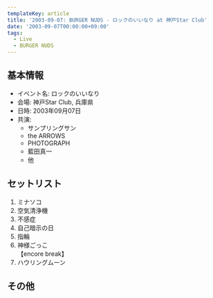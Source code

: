 ```yaml
---
templateKey: article
title: '2003-09-07: BURGER NUDS - ロックのいいなり at 神戸Star Club'
date: '2003-09-07T00:00:00+09:00'
tags:
  - Live
  - BURGER NUDS
---
```

## 基本情報

* イベント名: ロックのいいなり
* 会場: 神戸Star Club, 兵庫県
* 日時: 2003年09月07日
* 共演:
  * サンプリングサン
  * the ARROWS
  * PHOTOGRAPH
  * 藍田真一
  * 他

## セットリスト

1. ミナソコ
2. 空気清浄機
3. 不感症
4. 自己暗示の日
5. 指輪
6. 神様ごっこ<br>
   【encore break】
1. ハウリングムーン

## その他

